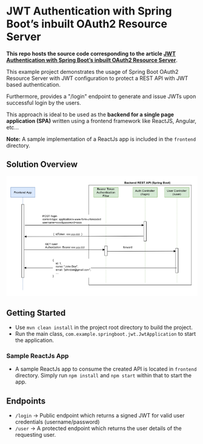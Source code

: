 # JWT Authentication with Spring Boot’s inbuilt OAuth2 Resource Server

**This repo hosts the source code corresponding to the article [JWT Authentication with Spring Boot’s inbuilt OAuth2 Resource Server](https://loneidealist.medium.com/stateless-jwt-authentication-with-spring-boot-a-better-approach-1f5dbae6c30f)**.

This example project demonstrates the usage of Spring Boot OAuth2 Resource Server
with JWT configuration to protect a REST API with JWT based authentication.

Furthermore, provides a "/login" endpoint to generate and issue JWTs upon
successful login by the users.

This approach is ideal to be used as the 
**backend for a single page application (SPA)** written using a frontend framework like
ReactJS, Angular, etc...

**Note:** A sample implementation of a ReactJs app is included in the `frontend` directory.

## Solution Overview

![Solution Overview](https://github.com/IMS94/spring-boot-jwt-authentication/blob/master/solution_overview.png?raw=true "Solution Overview")

## Getting Started

- Use `mvn clean install` in the project root directory to build the project. 
- Run the main class, `com.example.springboot.jwt.JwtApplication` to start the application.

### Sample ReactJs App

- A sample ReactJs app to consume the created API is located in `frontend` directory. Simply run `npm install` and `npm start` within that to start the app.

## Endpoints

- `/login` -> Public endpoint which returns a signed JWT for valid user credentials (username/password)
- `/user` -> A protected endpoint which returns the user details of the 
requesting user.
